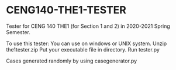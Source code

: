# CENG140-THE1-TESTER

Tester for CENG 140 THE1 (for Section 1 and 2) in 2020-2021 Spring Semester.

To use this tester:
	You can use on windows or UNIX system.
	Unzip the1tester.zip
	Put your executable file in directory.
	Run tester.py
    
    
Cases generated randomly by using casegenerator.py
